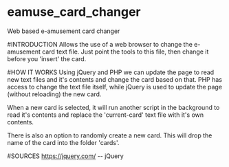 # eamuse_card_changer
Web based e-amusement card changer

#INTRODUCTION
Allows the use of a web browser to change the e-amusement card text file. Just point the tools to this file, then change it before you 'insert' the card.

#HOW IT WORKS
Using jQuery and PHP we can update the page to read new text files and it's contents and change the card based on that. PHP has access to change the text file itself, while jQuery is used to update the page (without reloading) the new card.

When a new card is selected, it will run another script in the background to read it's contents and replace the 'current-card' text file with it's own contents.

There is also an option to randomly create a new card. This will drop the name of the card into the folder 'cards'.

#SOURCES
https://jquery.com/ -- jQuery

